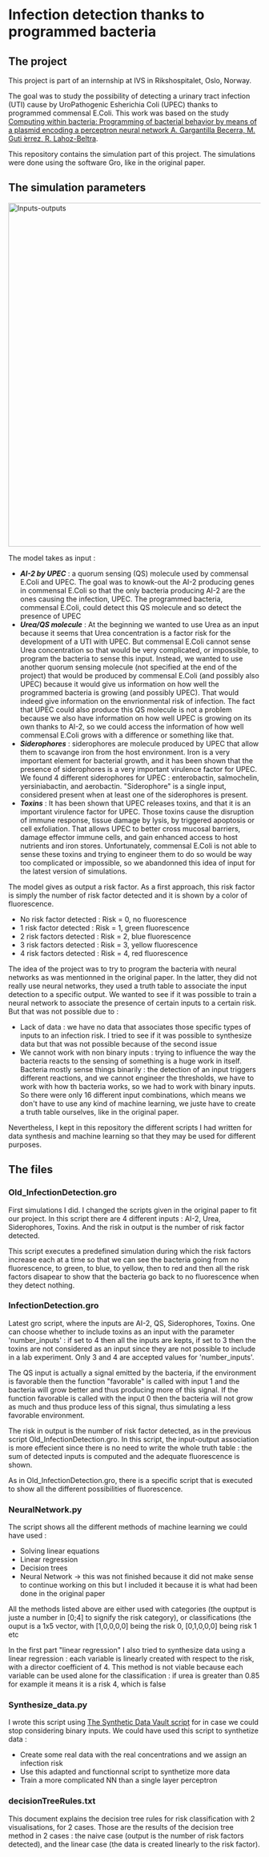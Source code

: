 # Infection detection thanks to programmed bacteria
## The project
This project is part of an internship at IVS in Rikshospitalet, Oslo, Norway. 

The goal was to study the possibility of detecting a urinary tract infection (UTI) cause by UroPathogenic Esherichia Coli (UPEC) thanks to programmed commensal E.Coli. This work was based on the study [Computing within bacteria: Programming of bacterial behavior by means of a plasmid encoding a perceptron neural network A. Gargantilla Becerra, M. Guti ́errez, R. Lahoz-Beltra](https://pubmed.ncbi.nlm.nih.gov/35063580/).

This repository contains the simulation part of this project. The simulations were done using the software Gro, like in the original paper. 

## The simulation parameters
<img width="687" alt="Inputs-outputs" src="https://github.com/Selena-JM/BacteriaBehaviorProgramming_Gro_en/assets/160735287/294d0f9f-e06d-42e7-b39d-68803bccb1bc">

The model takes as input : 

- ***AI-2 by UPEC*** : a quorum sensing (QS) molecule used by commensal E.Coli and UPEC. The goal was to knowk-out the AI-2 producing genes in commensal E.Coli so that the only bacteria producing AI-2 are the ones causing the infection, UPEC. The programmed bacteria, commensal E.Coli, could detect this QS molecule and so detect the presence of UPEC
- ***Urea/QS molecule*** : At the beginning we wanted to use Urea as an input because it seems that Urea concentration is a factor risk for the development of a UTI with UPEC. But commensal E.Coli cannot sense Urea concentration so that would be very complicated, or impossible, to program the bacteria to sense this input. Instead, we wanted to use another quorum sensing molecule (not specified at the end of the project) that would be produced by commensal E.Coli (and possibly also UPEC) because it would give us information on how well the programmed bacteria is growing (and possibly UPEC). That would indeed give information on the envrionmental risk of infection. The fact that UPEC could also produce this QS molecule is not a problem because we also have information on how well UPEC is growing on its own thanks to AI-2, so we could access the information of how well commensal E.Coli grows with a difference or something like that.
- ***Siderophores*** : siderophores are molecule produced by UPEC that allow them to scavange iron from the host environment. Iron is a very important element for bacterial growth, and it has been shown that the presence of siderophores is a very important virulence factor for UPEC. We found 4 different siderophores for UPEC : enterobactin, salmochelin, yersiniabactin, and aerobactin. "Siderophore" is a single input, considered present when at least one of the siderophores is present.
- ***Toxins*** : It has been shown that UPEC releases toxins, and that it is an important virulence factor for UPEC. Those toxins cause the disruption of immune response, tissue damage by lysis, by triggered apoptosis or cell exfoliation. That allows UPEC to better cross mucosal barriers, damage effector immune cells, and gain enhanced access to host nutrients and iron stores. Unfortunately, commensal E.Coli is not able to sense these toxins and trying to engineer them to do so would be way too complicated or impossible, so we abandonned this idea of input for the latest version of simulations.

The model gives as output a risk factor. As a first approach, this risk factor is simply the number of risk factor detected and it is shown by a color of fluorescence. 
- No risk factor detected : Risk = 0, no fluorescence
- 1 risk factor detected : Risk = 1, green fluorescence
- 2 risk factors detected : Risk = 2, blue fluorescence
- 3 risk factors detected : Risk = 3, yellow fluorescence
- 4 risk factors detected : Risk = 4, red fluorescence

The idea of the project was to try to program the bacteria with neural networks as was mentionned in the original paper. In the latter, they did not really use neural networks, they used a truth table to associate the input detection to a specific output. We wanted to see if it was possible to train a neural network to associate the presence of certain inputs to a certain risk. But that was not possible due to : 
- Lack of data : we have no data that associates those specific types of inputs to an infection risk. I tried to see if it was possible to synthesize data but that was not possible because of the second issue
- We cannot work with non binary inputs : trying to influence the way the bacteria reacts to the sensing of something is a huge work in itself. Bacteria mostly sense things binarily : the detection of an input triggers different reactions, and we cannot engineer the thresholds, we have to work with how th bacteria works, so we had to work with binary inputs. So there were only 16 different input combinations, which means we don't have to use any kind of machine learning, we juste have to create a truth table ourselves, like in the original paper. 

Nevertheless, I kept in this repository the different scripts I had written for data synthesis and machine learning so that they may be used for different purposes.

## The files
### Old_InfectionDetection.gro
First simulations I did. I changed the scripts given in the original paper to fit our project. In this script there are 4 different inputs : AI-2, Urea, Siderophores, Toxins. And the risk in output is the number of risk factor detected. 

This script executes a predefined simulation during which the risk factors increase each at a time so that we can see the bacteria going from no fluorescence, to green, to blue, to yellow, then to red and then all the risk factors disapear to show that the bacteria go back to no fluorescence when they detect nothing.

### InfectionDetection.gro
Latest gro script, where the inputs are AI-2, QS, Siderophores, Toxins. One can choose whether to include toxins as an input with the parameter 'number_inputs' : if set to 4 then all the inputs are kepts, if set to 3 then the toxins are not considered as an input since they are not possible to include in a lab experiment. Only 3 and 4 are accepted values for 'number_inputs'. 

The QS input is actually a signal emitted by the bacteria, if the environment is favorable then the function "favorable" is called with input 1 and the bacteria will grow better and thus producing more of this signal. If the function favorable is called with the input 0 then the bacteria will not grow as much and thus produce less of this signal, thus simulating a less favorable environment. 

The risk in output is the number of risk factor detected, as in the previous script Old_InfectionDetection.gro. In this script, the input-output association is more effecient since there is no need to write the whole truth table : the sum of detected inputs is computed and the adequate fluorescence is shown.

As in Old_InfectionDetection.gro, there is a specific script that is executed to show all the different possibilities of fluorescence.

### NeuralNetwork.py
The script shows all the different methods of machine learning we could have used :
- Solving linear equations
- Linear regression
- Decision trees
- Neural Network -> this was not finished because it did not make sense to continue working on this but I included it because it is what had been done in the original paper

All the methods listed above are either used with categories (the ouptput is juste a number in [0;4] to signify the risk category), or classifications (the ouput is a 1x5 vector, with [1,0,0,0,0] being the risk 0, [0,1,0,0,0] being risk 1 etc

In the first part "linear regression" I also tried to synthesize data using a linear regression : each variable is linearly created with respect to the risk, with a director coefficient of 4. This method is not viable because each variable can be used alone for the classification : if urea is greater than 0.85 for example it means it is a risk 4, which is false 

### Synthesize_data.py
I wrote this script using [The Synthetic Data Vault script](https://colab.research.google.com/drive/1F3WWduNjcX4oKck6XkjlwZ9zIsWlTGEM) for in case we could stop considering binary inputs. We could have used this script to synthetize data : 
- Create some real data with the real concentrations and we assign an infection risk
- Use this adapted and functionnal script to synthetize more data
- Train a more complicated NN than a single layer perceptron

### decisionTreeRules.txt
This document explains the decision tree rules for risk classification with 2 visualisations, for 2 cases. Those are the results of the decision tree method in 2 cases : the naive case (output is the number of risk factors detected), and the linear case (the data is created linearly to the risk factor).

